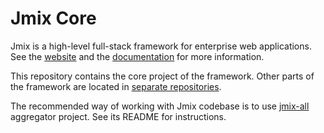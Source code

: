 # Jmix Core

Jmix is a high-level full-stack framework for enterprise web applications. See the [website](https://jmix.io) and the [documentation](https://docs.jmix.io) for more information.

This repository contains the core project of the framework. Other parts of the framework are located in [separate repositories](https://github.com/Haulmont?q=jmix).

The recommended way of working with Jmix codebase is to use [jmix-all](https://github.com/Haulmont/jmix-all) aggregator project. See its README for instructions.